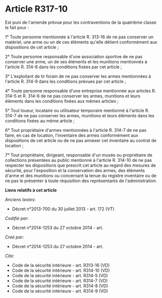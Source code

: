 # Article R317-10

Est puni de l'amende prévue pour les contraventions de la quatrième classe le fait pour : 

1° Toute personne mentionnée à l'article R. 313-16 de ne pas conserver un matériel, une arme ou un de ces éléments qu'elle
détient conformément aux dispositions de cet article ; 

2° Toute personne responsable d'une association sportive de ne pas conserver une arme, un de ses éléments et les munitions
mentionnés à l'article R. 314-8 dans les conditions fixées par cet article ; 

3° L'exploitant de tir forain de ne pas conserver les armes mentionnées à l'article R. 314-9 dans les conditions prévues par
cet article ; 

4° Toute personne responsable d'une entreprise mentionnée aux articles R. 314-5 et R. 314-6 de ne pas conserver les armes,
munitions et leurs éléments dans les conditions fixées aux mêmes articles ; 

5° Tout loueur, locataire ou utilisateur temporaire mentionné à l'article R. 314-7 de ne pas conserver les armes, munitions
et leurs éléments dans les conditions fixées au même article ; 

6° Tout propriétaire d'armes mentionnées à l'article R. 314-7 de ne pas faire, en cas de location, l'inventaire des armes
conformément aux dispositions de cet article ou de ne pas annexer cet inventaire au contrat de location ; 

7° Tout propriétaire, dirigeant, responsable d'un musée ou propriétaire de collections présentées au public mentionné à
l'article R. 314-10 de ne pas respecter les dispositions que prescrit cet article au regard des mesures de sécurité, pour
l'exposition et la conservation des armes, des éléments d'arme et des munitions ou concernant la tenue du registre inventaire
ou de ne pas le présenter à toute réquisition des représentants de l'administration.

**Liens relatifs à cet article**

_Anciens textes_:

  - Décret n°2013-700 du 30 juillet 2013 - art. 172 (VT)

_Codifié par_:

  - Décret n°2014-1253 du 27 octobre 2014 - art.

_Créé par_:

  - Décret n°2014-1253 du 27 octobre 2014 - art.

_Cite_:

  - Code de la sécurité intérieure - art. R313-16 (VD)
  - Code de la sécurité intérieure - art. R314-10 (VD)
  - Code de la sécurité intérieure - art. R314-5 (VD)
  - Code de la sécurité intérieure - art. R314-7 (VD)
  - Code de la sécurité intérieure - art. R314-8 (VD)
  - Code de la sécurité intérieure - art. R314-9 (VD)
